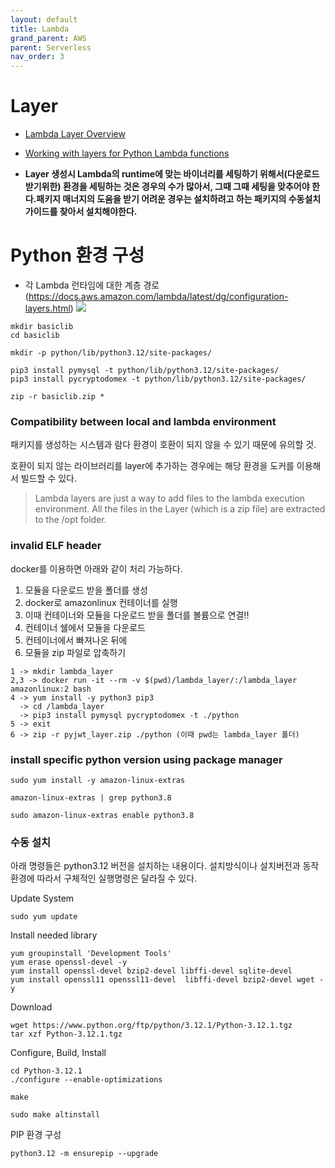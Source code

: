 ```yaml
---
layout: default
title: Lambda
grand_parent: AWS
parent: Serverless
nav_order: 3
---
```



# Layer
* [Lambda Layer Overview](https://docs.aws.amazon.com/lambda/latest/dg/chapter-layers.html)
* [Working with layers for Python Lambda functions](https://docs.aws.amazon.com/lambda/latest/dg/python-layers.html)

* **Layer 생성시 Lambda의 runtime에 맞는 바이너리를 세팅하기 위해서(다운로드 받기위한) 환경을 세팅하는 것은 경우의 수가 많아서, 그때 그때 세팅을 맞추어야 한다.패키지 매너지의 도움을 받기 어려운 경우는 설치하려고 하는 패키지의 수동설치 가이드를 찾아서 설치해야한다.**


# Python 환경 구성
* 각 Lambda 런타임에 대한 계층 경로 (https://docs.aws.amazon.com/lambda/latest/dg/configuration-layers.html)
![](/aws/serverless/layer-paths.png)


```
mkdir basiclib
cd basiclib

mkdir -p python/lib/python3.12/site-packages/

pip3 install pymysql -t python/lib/python3.12/site-packages/
pip3 install pycryptodomex -t python/lib/python3.12/site-packages/

zip -r basiclib.zip * 
```

### Compatibility between local and lambda environment
패키지를 생성하는 시스템과 람다 환경이 호환이 되지 않을 수 있기 때문에 유의할 것.

호환이 되지 않는 라이브러리를 layer에 추가하는 경우에는 해당 환경을 도커를 이용해서 빌드할 수 있다.

> Lambda layers are just a way to add files to the lambda execution environment. All the files in the Layer (which is a zip file) are extracted to the /opt folder.

### invalid ELF header
docker를 이용하면 아래와 같이 처리 가능하다.

1. 모듈을 다운로드 받을 폴더를 생성
2. docker로 amazonlinux 컨테이너를 실행
3. 이때 컨테이너와 모듈을 다운로드 받을 폴더를 볼륨으로 연결!!
4. 컨테이너 쉘에서 모듈을 다운로드
5. 컨테이너에서 빠져나온 뒤에
6. 모듈을 zip 파일로 압축하기


```
1 -> mkdir lambda_layer
2,3 -> docker run -it --rm -v $(pwd)/lambda_layer/:/lambda_layer amazonlinux:2 bash
4 -> yum install -y python3 pip3
  -> cd /lambda_layer
  -> pip3 install pymysql pycryptodomex -t ./python
5 -> exit
6 -> zip -r pyjwt_layer.zip ./python (이때 pwd는 lambda_layer 폴더)
```

### install specific python version using package manager

```
sudo yum install -y amazon-linux-extras

amazon-linux-extras | grep python3.8

sudo amazon-linux-extras enable python3.8
```

### 수동 설치

아래 명령들은 python3.12 버전을 설치하는 내용이다. 설치방식이나 설치버전과 동작환경에 따라서 구체적인 실행명령은 달라질 수 있다. 

Update System
```
sudo yum update 
```

Install needed library
```
yum groupinstall 'Development Tools' 
yum erase openssl-devel -y
yum install openssl-devel bzip2-devel libffi-devel sqlite-devel 
yum install openssl11 openssl11-devel  libffi-devel bzip2-devel wget -y
```

Download
```
wget https://www.python.org/ftp/python/3.12.1/Python-3.12.1.tgz 
tar xzf Python-3.12.1.tgz 
```

Configure, Build, Install
```
cd Python-3.12.1 
./configure --enable-optimizations 

make

sudo make altinstall
```

PIP 환경 구성
```
python3.12 -m ensurepip --upgrade 
```
